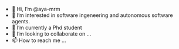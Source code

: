 - 👋 Hi, I’m @aya-mrm
- 👀 I’m interested in software ingeneering and autonomous software agents.
- 🌱 I’m currently a Phd student 
- 💞️ I’m looking to collaborate on ...
- 📫 How to reach me ...

<!---
aya-mrm/aya-mrm is a ✨ special ✨ repository because its `README.md` (this file) appears on your GitHub profile.
You can click the Preview link to take a look at your changes.
--->
